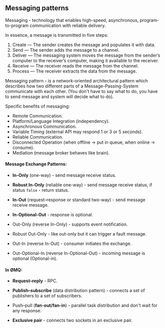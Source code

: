 Messaging patterns
-

Messaging - technology that enables
high-speed, asynchronous, program-to-program communication with reliable delivery.

In essence, a message is transmitted in five steps:
1. Create — The sender creates the message and populates it with data.
2. Send — The sender adds the message to a channel.
3. Deliver — The messaging system moves the message from the sender’s computer
   to the receiver’s computer, making it available to the receiver.
4. Receive — The receiver reads the message from the channel.
5. Process — The receiver extracts the data from the message.

Messaging pattern - is a network-oriented architectural pattern
which describes how two different parts of a Message-Passing-System
communicate with each other.
(You don't have to say what to do, you have to send message and system will decide what to do).

Specific benefits of messaging:
* Remote Communication.
* Platform/Language Integration (independency).
* Asynchronous Communication.
* Variable Timing (external API may respond 1 or 3 or 5 seconds).
* Reliable Communication.
* Disconnected Operation (when offline -> put in queue, when online -> consume).
* Mediation (message broker behaves like brain).

#### Message Exchange Patterns:

* **In-Only** (one-way) - send message receive status.

* **Robust In-Only** (reliable one-way) - send message receive status,
  if status `false` - return status.

* **In-Out** (request–response or standard two-way) - send message receive message.

* **In-Optional-Out** - response is optional.

* Out-Only (reverse In-Only) - supports event notification.

* Robust Out-Only - like out-only but it can trigger a fault message.

* Out-In (reverse In-Out) - consumer initiates the exchange.

* Out-Optional-In (reverse In-Optional-Out) - incoming message is optional (Optional-in).

#### In ØMQ:

* **Request–reply** - RPC.

* **Publish–subscribe** (data distribution pattern) - connects
  a set of publishers to a set of subscribers.

* Push–pull (**fan-out/fan-in**) - parallel task distribution
  and don't wait for any response.

* **Exclusive pair** - connects two sockets in an exclusive pair.
